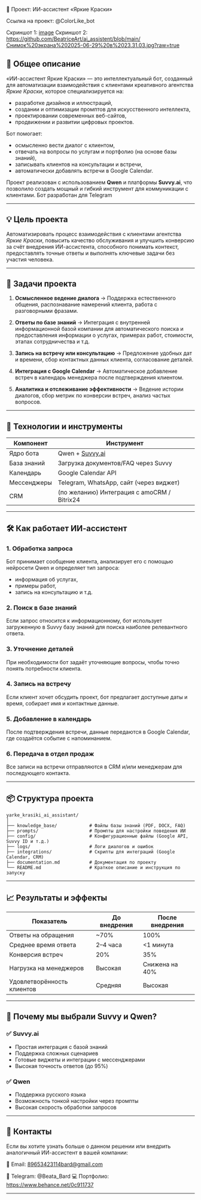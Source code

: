  🧠 Проект: ИИ-ассистент «Яркие Краски»

Ссылка на проект: @ColorLike_bot

Скриншот 1: [image](https://github.com/user-attachments/assets/3e6bb428-6d18-44fd-a6d0-b8218eb79a35)
Скриншот 2:  https://github.com/BeatriceArt/ai_assistent/blob/main/Снимок%20экрана%202025-06-29%20в%2023.31.03.jpg?raw=true



## 📌 Общее описание
«ИИ-ассистент Яркие Краски» — это интеллектуальный бот, созданный для автоматизации взаимодействия с клиентами креативного агентства *Яркие Краски*, которое специализируется на:
- разработке дизайнов и иллюстраций,
- создании и оптимизации промптов для искусственного интеллекта,
- проектировании современных веб-сайтов,
- продвижении и развитии цифровых проектов.

Бот помогает:
- осмысленно вести диалог с клиентом,
- отвечать на вопросы по услугам и портфолио (на основе базы знаний),
- записывать клиентов на консультации и встречи,
- автоматически добавлять встречи в Google Calendar.

Проект реализован с использованием **Qwen** и платформы **Suvvy.ai**, что позволило создать мощный и гибкий инструмент для коммуникации с клиентами. Бот разработан для Telegram 

---

## 💡 Цель проекта
Автоматизировать процесс взаимодействия с клиентами агентства *Яркие Краски*, повысить качество обслуживания и улучшить конверсию за счёт внедрения ИИ-ассистента, способного понимать контекст, предоставлять точные ответы и выполнять ключевые задачи без участия человека.

---

## 🎯 Задачи проекта

1. **Осмысленное ведение диалога**
   → Поддержка естественного общения, распознавание намерений клиента, работа с разговорными фразами.

2. **Ответы по базе знаний**
   → Интеграция с внутренней информационной базой компании для автоматического поиска и предоставления информации о услугах, примерах работ, стоимости, этапах сотрудничества и т.д.

3. **Запись на встречу или консультацию**
   → Предложение удобных дат и времени, сбор контактных данных клиента, согласование деталей.

4. **Интеграция с Google Calendar**
   → Автоматическое добавление встреч в календарь менеджера после подтверждения клиентом.

5. **Аналитика и отслеживание эффективности**
   → Ведение истории диалогов, сбор метрик по конверсии встреч, анализ частых вопросов.

---

## 🔧 Технологии и инструменты

| Компонент | Инструмент |
|----------|------------|
| Ядро бота | Qwen + [Suvvy.ai](https://suvvy.ai/) |
| База знаний | Загрузка документов/FAQ через Suvvy |
| Календарь | Google Calendar API |
| Мессенджеры | Telegram, WhatsApp, сайт (через виджет) |
| CRM | (по желанию) Интеграция с amoCRM / Bitrix24 |

---

## 🛠️ Как работает ИИ-ассистент

### 1. **Обработка запроса**
Бот принимает сообщение клиента, анализирует его с помощью нейросети Qwen и определяет тип запроса:
- информация об услугах,
- примеры работ,
- запись на консультацию и т.д.

### 2. **Поиск в базе знаний**
Если запрос относится к информационному, бот использует загруженную в Suvvy базу знаний для поиска наиболее релевантного ответа.

### 3. **Уточнение деталей**
При необходимости бот задаёт уточняющие вопросы, чтобы точно понять потребности клиента.

### 4. **Запись на встречу**
Если клиент хочет обсудить проект, бот предлагает доступные даты и время, собирает имя и контактные данные.

### 5. **Добавление в календарь**
После подтверждения встречи, данные передаются в Google Calendar, где создаётся событие с напоминанием.

### 6. **Передача в отдел продаж**
Все записи на встречи отправляются в CRM и/или менеджерам для последующего контакта.

---

## 📦 Структура проекта

```
yarke_krasiki_ai_assistant/
│
├── knowledge_base/            # Файлы базы знаний (PDF, DOCX, FAQ)
├── prompts/                   # Промпты для настройки поведения ИИ
├── config/                    # Конфигурационные файлы (Google API, Suvvy ID и т.д.)
├── logs/                      # Логи диалогов и ошибок
├── integrations/              # Скрипты для интеграций (Google Calendar, CRM)
├── documentation.md           # Документация по проекту
└── README.md                  # Краткое описание и инструкция по запуску
```

---

## 📈 Результаты и эффекты

| Показатель | До внедрения | После внедрения |
|-----------|----------------|------------------|
| Ответы на обращения | ~70% | 100% |
| Среднее время ответа | 2–4 часа | <1 минута |
| Конверсия встреч | 20% | 35% |
| Нагрузка на менеджеров | Высокая | Снижена на 40% |
| Удовлетворённость клиентов | Средняя | Высокая |

---

## 📣 Почему мы выбрали Suvvy и Qwen?

### ✅ Suvvy.ai
- Простая интеграция с базой знаний
- Поддержка сложных сценариев
- Готовые виджеты и интеграции с мессенджерами
- Высокая точность ответов (до 95%)

### ✅ Qwen
- Поддержка русского языка
- Возможность тонкой настройки через промпты
- Высокая скорость обработки запросов

---

## 🤝 Контакты

Если вы хотите узнать больше о данном решении или внедрить аналогичный ИИ-ассистент в вашей компании:

📧 Email: 89653423114bard@gmail.com
 
📱 Telegram: @Beata_Bard
💻 Портфолио: https://www.behance.net/0c911737  


---


